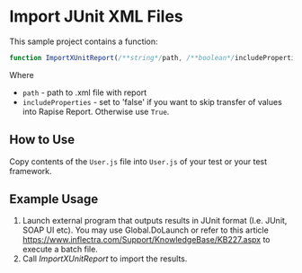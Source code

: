# Import JUnit XML Files

This sample project contains a function:

```javascript
function ImportXUnitReport(/**string*/path, /**boolean*/includeProperties)
```


Where
* `path` - path to .xml file with report
* `includeProperties` - set to 'false' if you want to skip transfer of <properties> values into Rapise Report. Otherwise use `True`.

## How to Use

Copy contents of the `User.js` file into `User.js` of your test or your test framework.

## Example Usage

1. Launch external program that outputs results in JUnit format (I.e. JUnit, SOAP UI etc). You may use Global.DoLaunch or refer to this article https://www.inflectra.com/Support/KnowledgeBase/KB227.aspx to execute a batch file.
2. Call *ImportXUnitReport* to import the results.



